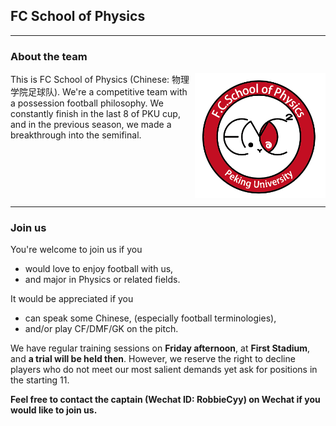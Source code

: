 ## FC School of Physics
---
### About the team
<div class="About_the_team" style="min-height:200px">
<div style="float:right">
    <img src="Logo.png" {width="200px" height="200px" title="Our logo" alt="Our logo"}>
</div>

This is FC School of Physics (Chinese: 物理学院足球队). We're a competitive team with a possession football philosophy. We constantly finish in the last 8 of PKU cup, and in the previous season, we made a breakthrough into the semifinal.
</div>

---
### Join us

You're welcome to join us if you
- would love to enjoy football with us,
- and major in Physics or related fields.

It would be appreciated if you
- can speak some Chinese, (especially football terminologies),
- and/or play CF/DMF/GK on the pitch.

We have regular training sessions on **Friday afternoon**, at **First Stadium**, and **a trial will be held then**. However, we reserve the right to decline players who do not meet our most salient demands yet ask for positions in the starting 11.

**Feel free to contact the captain (Wechat ID: RobbieCyy) on Wechat if you would like to join us.**
